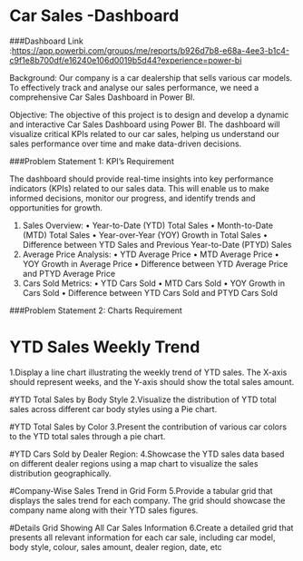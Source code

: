 

# Car Sales -Dashboard

###Dashboard Link :https://app.powerbi.com/groups/me/reports/b926d7b8-e68a-4ee3-b1c4-c9f1e8b700df/e16240e106d0019b5d44?experience=power-bi

Background: Our company is a car dealership that sells various car models. To effectively track and analyse our sales performance, we need a comprehensive Car Sales Dashboard in Power BI. 


Objective: The objective of this project is to design and develop a dynamic and interactive Car Sales Dashboard using Power BI. The dashboard will visualize critical KPIs related to our car sales, helping us understand our sales performance over time and make data-driven decisions.

###Problem Statement 1: KPI’s Requirement

The dashboard should provide real-time insights into key performance indicators (KPIs) related to our sales data. This will enable us to make informed decisions, monitor our progress, and identify trends and opportunities for growth.
1.	Sales Overview:
•	Year-to-Date (YTD) Total Sales
•	Month-to-Date (MTD) Total Sales
•	Year-over-Year (YOY) Growth in Total Sales
•	Difference between YTD Sales and Previous Year-to-Date (PTYD) Sales
2.	Average Price Analysis:
•	YTD Average Price
•	MTD Average Price
•	YOY Growth in Average Price
•	Difference between YTD Average Price and PTYD Average Price
3.	Cars Sold Metrics:
•	YTD Cars Sold
•	MTD Cars Sold
•	YOY Growth in Cars Sold
•	Difference between YTD Cars Sold and PTYD Cars Sold

###Problem Statement 2: Charts Requirement

#	YTD Sales Weekly Trend
1.Display a line chart illustrating the weekly trend of YTD sales. The X-axis should represent weeks, and the Y-axis should show the total sales amount.

#YTD Total Sales by Body Style
2.Visualize the distribution of YTD total sales across different car body styles using a Pie chart.

#YTD Total Sales by Color
3.Present the contribution of various car colors to the YTD total sales through a pie chart.

#YTD Cars Sold by Dealer Region:
4.Showcase the YTD sales data based on different dealer regions using a map chart to visualize the sales distribution geographically.

#Company-Wise Sales Trend in Grid Form
5.Provide a tabular grid that displays the sales trend for each company. The grid should showcase the company name along with their YTD sales figures.

#Details Grid Showing All Car Sales Information
6.Create a detailed grid that presents all relevant information for each car sale, including car model, body style, colour, sales amount, dealer region, date, etc
